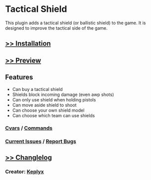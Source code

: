 # Tactical Shield

This plugin adds a tactical shield (or ballistic shield) to the game. It is designed to improve the tactical side of the game.

## [>> Installation](installation.md)

## [>> Preview](media.md)

## Features

   * Can buy a tactical shield
   * Shields block incoming damage (even awp shots)
   * Can only use shield when holding pistols
   * Can move aside shield to shoot
   * Can choose your own shield model
   * Can choose which team can use shields
   



### [Cvars](https://github.com/Keplyx/tacticalshield/blob/master/csgo/cfg/sourcemod/tacticalshield.cfg) / [Commands](commands.md)

### [Current Issues](https://github.com/Keplyx/tacticalshield/issues/1) / [Report Bugs](https://github.com/Keplyx/tacticalshield/issues)

## [>> Changlelog](changlelog.md)

### Creator: [Keplyx](https://keplyx.github.io/)
